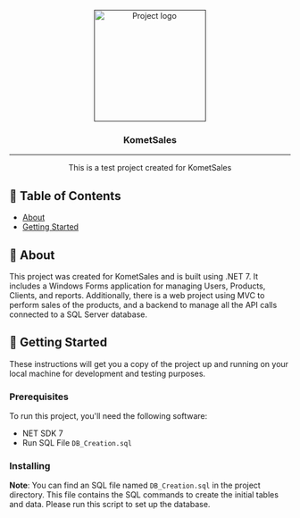 <p align="center">
  <a href="" rel="noopener">
    <img width=200px height=200px src="https://cdn.shopify.com/s/files/1/0021/9591/4822/files/Logo_Mejorado_SVG.svg?v=1616772591" alt="Project logo"></a>
</p>

<h3 align="center">KometSales</h3>

---

<p align="center"> This is a test project created for KometSales
    <br> 
</p>

## 📝 Table of Contents

- [About](#about)
- [Getting Started](#getting_started)

## 🧐 About <a name = "about"></a>

This project was created for KometSales and is built using .NET 7. It includes a Windows Forms application for managing Users, Products, Clients, and reports. Additionally, there is a web project using MVC to perform sales of the products, and a backend to manage all the API calls connected to a SQL Server database.

## 🏁 Getting Started <a name = "getting_started"></a>

These instructions will get you a copy of the project up and running on your local machine for development and testing purposes.

### Prerequisites

To run this project, you'll need the following software:

- NET SDK 7
- Run SQL File `DB_Creation.sql`

### Installing

**Note**: You can find an SQL file named `DB_Creation.sql` in the project directory. This file contains the SQL commands to create the initial tables and data. Please run this script to set up the database.



